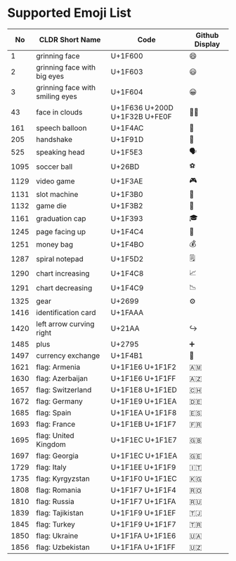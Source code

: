 # Supported Emoji List

| No   | CLDR Short Name                 | Code                                 | Github Display              |
|------|---------------------------------|--------------------------------------| ---                           |
| 1    | grinning face                   | U+1F600                              | :smile:                     |
| 2    | grinning face with big eyes     | U+1F603                              | :smiley:                    |
| 3    | grinning face with smiling eyes | U+1F604                              | :grinning:                  |
| 43   | face in clouds                  | U+1F636 U+200D U+1F32B U+FE0F        | :face_in_clouds:            |
| 161  | speech balloon                  | U+1F4AC                              | :speech_balloon:            |
| 205  | handshake                       | U+1F91D 	                            | :handshake:                 |
| 525  | speaking head                   | U+1F5E3 	                            | :speaking_head:             |
| 1095 | soccer ball                     | U+26BD 	                             | :soccer:              |
| 1129 | video game                      | U+1F3AE 	                            | :video_game:              |
| 1131 | slot machine                    | U+1F3B0 	 	                            | :slot_machine:              |
| 1132 | game die                        | U+1F3B2 	 	                            | :game_die:              |
| 1161 | graduation cap                  | U+1F393 	                            | :mortar_board:              |
| 1245 | page facing up                  | U+1F4C4                              | :page_facing_up:            |
| 1251 | money bag                       | U+1F4BO                              | :moneybag:                  |
| 1287 | spiral notepad                  | U+1F5D2                              | :spiral_notepad:            |
| 1290 | chart increasing                | U+1F4C8 	                            | :chart_with_upwards_trend:  |
| 1291 | chart decreasing                | U+1F4C9 	                            | :chart_with_downwards_trend: |
| 1325 | gear                            | U+2699                               | :gear:                      |
| 1416 | identification card             | U+1FAAA                              |                         |
| 1420 | left arrow curving right        | U+21AA                               | :arrow_right_hook:          |
| 1485 | plus                            | U+2795 	                             | :heavy_plus_sign:           |
| 1497 | currency exchange               | U+1F4B1                              | :currency_exchange:         |
| 1621 | flag: Armenia                   | U+1F1E6 U+1F1F2 	                    | :armenia:                   |
| 1630 | flag: Azerbaijan                | U+1F1E6 U+1F1FF                      | :azerbaijan:                |
| 1657 | flag: Switzerland               | U+1F1E8 U+1F1ED                      | :switzerland:               |
| 1672 | flag: Germany                   | U+1F1E9 U+1F1EA                      | :de:                        |
| 1685 | flag: Spain                     | U+1F1EA U+1F1F8 	                    | :es:                        |
| 1693 | flag: France                    | U+1F1EB U+1F1F7 	                    | :fr:                        |
| 1695 | flag: United Kingdom            | U+1F1EC U+1F1E7                      | :uk:                        |
| 1697 | flag: Georgia                   | U+1F1EC U+1F1EA 	                    | :georgia:                   |
| 1729 | flag: Italy                     | U+1F1EE U+1F1F9                      | :it:                        |
| 1735 | flag: Kyrgyzstan                | U+1F1F0 U+1F1EC 	                    | :kyrgyzstan:                |
| 1808 | flag: Romania                   | U+1F1F7 U+1F1F4 	                    | :romania:                   |
| 1810 | flag: Russia                    | U+1F1F7 U+1F1FA                      | :ru:                        |
| 1839 | flag: Tajikistan                | U+1F1F9 U+1F1EF                      | :tajikistan:                |
| 1845 | flag: Turkey                    | U+1F1F9 U+1F1F7 	                    | :tr:                        |
| 1850 | flag: Ukraine                   | U+1F1FA U+1F1E6 	                    | :ukraine:                   |
| 1856 | flag: Uzbekistan                | U+1F1FA U+1F1FF 	                    | :uzbekistan:                |
